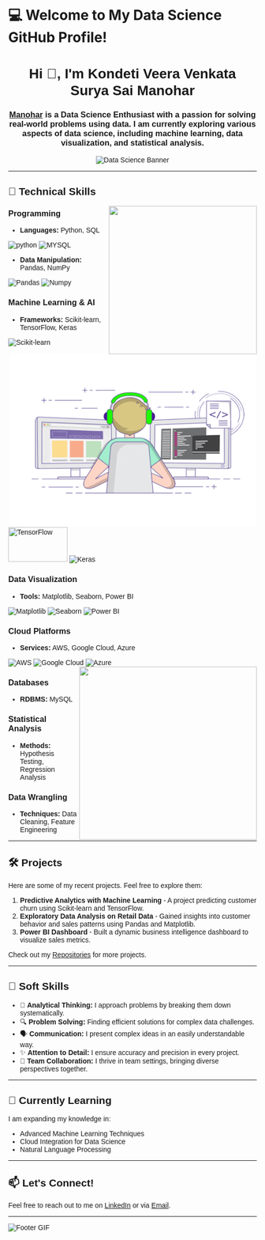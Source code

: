 # 💻 Welcome to My Data Science GitHub Profile!

<h1 align="center"><font face="Arial">Hi 👋, I'm Kondeti Veera Venkata Surya Sai Manohar </h1>
<h3 align="center"><font face="Arial"><a href="https://www.linkedin.com/in/manohar-kondeti/" target="_blank" rel="noreferrer">Manohar</a> is a Data Science Enthusiast with a passion for solving real-world problems using data. I am currently exploring various aspects of data science, including machine learning, data visualization, and statistical analysis.</font></h3>

<div align="center">
    <img src="https://github.com/user-attachments/assets/8270442c-df8c-41f2-ba1d-aed2e4c36bf9" alt="Data Science Banner" />
</div>


---


## 🚀 **Technical Skills**

<img align="right" height="300" width="300" src="https://media.giphy.com/media/LmNwrBhejkK9EFP504/giphy.gif" />


### Programming
- **Languages:** Python, SQL

<p align="left"><img 
src="https://github.com/user-attachments/assets/fb193712-51f0-4d4a-b822-d0466c034353" alt="python" title="python" width="60" height="60"/> <img src="https://github.com/user-attachments/assets/1bd26e2e-a762-41ab-a6c8-535cdca9df3b" alt="MYSQL" title="MYSQL" width="80" height="60"/>  </p>

- **Data Manipulation:** Pandas, NumPy  

<p align="left"><img 
src="https://github.com/user-attachments/assets/dea647dc-cd87-416f-a213-45821ea0a9a8" alt="Pandas" title="pandas" width="80" height="70"/> <img src="https://github.com/user-attachments/assets/ecfd80be-4919-4e53-a6c9-f5804046ba77" alt="Numpy" title="Numpy" width="70" height="70"/>  </p>

### Machine Learning & AI

<img align="right" height="350" width="500" src="https://raw.githubusercontent.com/mikonoid/mikonoid/main/images/gifs/coder3.gif" />

- **Frameworks:** Scikit-learn, TensorFlow, Keras

<p align="left"><img 
src="https://github.com/user-attachments/assets/d179410a-25c0-42a6-bfea-b90d9d846cbc" alt="Scikit-learn" title="Scikit-learn" width="120" height="70"/> <img src="https://github.com/user-attachments/assets/d785aef0-48f1-4e93-83f0-840980a89821" title="TensorFlow" width="120" height="70"/> 
 <img src="https://github.com/user-attachments/assets/1350d035-4d39-4a1a-880d-3226b92be1ec" alt="Keras" title="Keras" width="120" height="70"/>  </p>



### Data Visualization

- **Tools:** Matplotlib, Seaborn, Power BI

<p align="left"><img 
src="https://github.com/user-attachments/assets/060231db-5d6f-451f-ad2f-c54cd3fa5a84" alt="Matplotlib" title="Matplotlib" width="70" height="70"/> <img src="https://github.com/user-attachments/assets/b6f5e105-7009-4c97-8d1c-b73d59d1320e" alt="Seaborn" title="Seaborn" width="70" height="70"/> <img src="https://github.com/user-attachments/assets/8a7d6682-d126-462f-87ba-a02d4c6b0bec" alt="Power BI" title="Power BI" width="70" height="70"/>  </p>

### Cloud Platforms

- **Services:** AWS, Google Cloud, Azure

<p align="left"><img 
src="https://github.com/user-attachments/assets/901e476c-e7c8-4eba-96b9-1edba690f2aa" alt="AWS" title="AWS" width="100" height="70"/> <img src="https://github.com/user-attachments/assets/713cca13-5dda-4ed1-b9d2-13132fb51472" alt="Google Cloud" title="Google Cloud" width="80" height="80"/> <img align="right" height="350" width="360" src="https://github.com/user-attachments/assets/9480e480-4a63-4316-83b1-872958f138e5" /> <img src="https://github.com/user-attachments/assets/901376d3-b952-4dee-86bc-d44084de1425" alt="Azure" title="Azure" width="100" height="80"/> </p>



### Databases
- **RDBMS:** MySQL  

### Statistical Analysis

- **Methods:** Hypothesis Testing, Regression Analysis  

### Data Wrangling

- **Techniques:** Data Cleaning, Feature Engineering  

---

## 🛠 **Projects**
Here are some of my recent projects. Feel free to explore them:

1. **Predictive Analytics with Machine Learning** - A project predicting customer churn using Scikit-learn and TensorFlow.
2. **Exploratory Data Analysis on Retail Data** - Gained insights into customer behavior and sales patterns using Pandas and Matplotlib.
3. **Power BI Dashboard** - Built a dynamic business intelligence dashboard to visualize sales metrics.

Check out my [Repositories](https://github.com/your-profile-name) for more projects.

---

## 🌟 **Soft Skills**
- 🧠 **Analytical Thinking:** I approach problems by breaking them down systematically.
- 🔍 **Problem Solving:** Finding efficient solutions for complex data challenges.
- 🗣️ **Communication:** I present complex ideas in an easily understandable way.
- ✨ **Attention to Detail:** I ensure accuracy and precision in every project.
- 👥 **Team Collaboration:** I thrive in team settings, bringing diverse perspectives together.

---

## 🌱 **Currently Learning**
I am expanding my knowledge in:
- Advanced Machine Learning Techniques
- Cloud Integration for Data Science
- Natural Language Processing

---

## 📫 **Let's Connect!**
Feel free to reach out to me on [LinkedIn](https://www.linkedin.com) or via [Email](mailto:your-email@example.com).

---

![Footer GIF](https://media.giphy.com/media/3oKIPf3C7HqqYBVcCk/giphy.gif) <!-- Replace with your own gif -->

